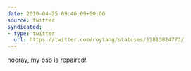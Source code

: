 ```yaml
---
date: 2010-04-25 09:40:09+00:00
source: twitter
syndicated:
- type: twitter
  url: https://twitter.com/roytang/statuses/12813814773/
---
```


hooray, my psp is repaired!